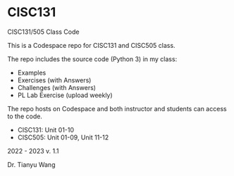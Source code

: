 # CISC131
CISC131/505 Class Code

This is a Codespace repo for CISC131 and CISC505 class.

The repo includes the source code (Python 3) in my class:
- Examples
- Exercises (with Answers)
- Challenges (with Answers)
- PL Lab Exercise (upload weekly)

The repo hosts on Codespace and both instructor and students can access to the code.
- CISC131: Unit 01-10
- CISC505: Unit 01-09, Unit 11-12




2022 - 2023
v. 1.1

Dr. Tianyu Wang

